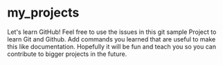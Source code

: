 # my_projects
Let's learn GitHub! Feel free to use the issues in this git sample Project to learn Git and Github. Add commands you learned that are useful to make this like documentation. Hopefully it will be fun and teach you so you can contribute to bigger projects in the future.
